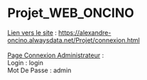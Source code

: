 # Projet_WEB_ONCINO

<ins>Lien vers le site</ins> : https://alexandre-oncino.alwaysdata.net/Projet/connexion.html<br><br>
<ins>Page Connexion Administrateur</ins> :<br>
Login : login<br>
Mot De Passe : admin

